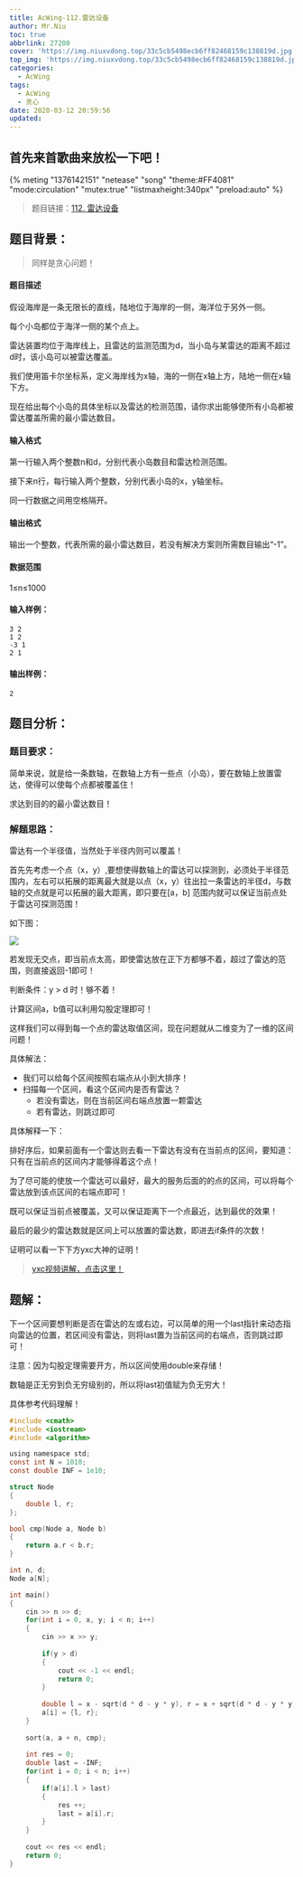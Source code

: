 ```yaml
---
title: AcWing-112.雷达设备
author: Mr.Niu
toc: true
abbrlink: 27200
cover: 'https://img.niuxvdong.top/33c5cb5498ecb6ff82468159c138819d.jpg'
top_img: 'https://img.niuxvdong.top/33c5cb5498ecb6ff82468159c138819d.jpg'
categories:
  - AcWing
tags:
  - AcWing
  - 贪心
date: 2020-03-12 20:59:56
updated:
---
```






## 首先来首歌曲来放松一下吧！

{% meting "1376142151" "netease" "song" "theme:#FF4081" "mode:circulation" "mutex:true" "listmaxheight:340px" "preload:auto"  %}



> 题目链接：[112. 雷达设备](https://www.acwing.com/problem/content/114/)



## 题目背景：



> 同样是贪心问题！

#### 题目描述



假设海岸是一条无限长的直线，陆地位于海岸的一侧，海洋位于另外一侧。

每个小岛都位于海洋一侧的某个点上。

雷达装置均位于海岸线上，且雷达的监测范围为d，当小岛与某雷达的距离不超过d时，该小岛可以被雷达覆盖。

我们使用笛卡尔坐标系，定义海岸线为x轴，海的一侧在x轴上方，陆地一侧在x轴下方。

现在给出每个小岛的具体坐标以及雷达的检测范围，请你求出能够使所有小岛都被雷达覆盖所需的最小雷达数目。

#### 输入格式

第一行输入两个整数n和d，分别代表小岛数目和雷达检测范围。

接下来n行，每行输入两个整数，分别代表小岛的x，y轴坐标。

同一行数据之间用空格隔开。

#### 输出格式

输出一个整数，代表所需的最小雷达数目，若没有解决方案则所需数目输出“-1”。

#### 数据范围

1≤n≤1000

#### 输入样例：

```
3 2
1 2
-3 1
2 1
```

#### 输出样例：

```
2
```

## 题目分析：

### 题目要求：



简单来说，就是给一条数轴，在数轴上方有一些点（小岛），要在数轴上放置雷达，使得可以使每个点都被覆盖住！

求达到目的的最小雷达数目！



### 解题思路：



雷达有一个半径值，当然处于半径内则可以覆盖！

首先先考虑一个点（x，y）,要想使得数轴上的雷达可以探测到，必须处于半径范围内，左右可以拓展的距离最大就是以点（x，y）往出拉一条雷达的半径d，与数轴的交点就是可以拓展的最大距离，即只要在[a，b] 范围内就可以保证当前点处于雷达可探测范围！

如下图：

![](https://img.niuxvdong.top/20190226014010.png)



若发现无交点，即当前点太高，即使雷达放在正下方都够不着，超过了雷达的范围，则直接返回-1即可！

判断条件：y > d 时！够不着！

计算区间a，b值可以利用勾股定理即可！





这样我们可以得到每一个点的雷达取值区间，现在问题就从二维变为了一维的区间问题！

具体解法：

- 我们可以给每个区间按照右端点从小到大排序！
- 扫描每一个区间，看这个区间内是否有雷达？
  - 若没有雷达，则在当前区间右端点放置一颗雷达
  - 若有雷达，则跳过即可



具体解释一下：

排好序后，如果前面有一个雷达则去看一下雷达有没有在当前点的区间，要知道：只有在当前点的区间内才能够得着这个点！

为了尽可能的使放一个雷达可以最好，最大的服务后面的的点的区间，可以将每个雷达放到该点区间的右端点即可！

既可以保证当前点被覆盖，又可以保证距离下一个点最近，达到最优的效果！

最后的最少的雷达数就是区间上可以放置的雷达数，即进去if条件的次数！



证明可以看一下下方yxc大神的证明！



> [yxc视频讲解，点击这里！](https://www.acwing.com/video/89/)



## 题解：



下一个区间要想判断是否在雷达的左或右边，可以简单的用一个last指针来动态指向雷达的位置，若区间没有雷达，则将last置为当前区间的右端点，否则跳过即可！



注意：因为勾股定理需要开方，所以区间使用double来存储！

数轴是正无穷到负无穷级别的，所以将last初值赋为负无穷大！

具体参考代码理解！



```c
#include <cmath>
#include <iostream>
#include <algorithm>

using namespace std;
const int N = 1010;
const double INF = 1e10;

struct Node
{
    double l, r;
};

bool cmp(Node a, Node b)
{
    return a.r < b.r;
}

int n, d;
Node a[N];

int main()
{
    cin >> n >> d;
    for(int i = 0, x, y; i < n; i++)
    {
        cin >> x >> y;
        
        if(y > d)
        {
            cout << -1 << endl;
            return 0;
        }
        
        double l = x - sqrt(d * d - y * y), r = x + sqrt(d * d - y * y);
        a[i] = {l, r};
    }
    
    sort(a, a + n, cmp);
    
    int res = 0;
    double last = -INF;
    for(int i = 0; i < n; i++)
    {
        if(a[i].l > last)
        {
            res ++;
            last = a[i].r;
        }
    }
    
    cout << res << endl;
    return 0;
}
```



